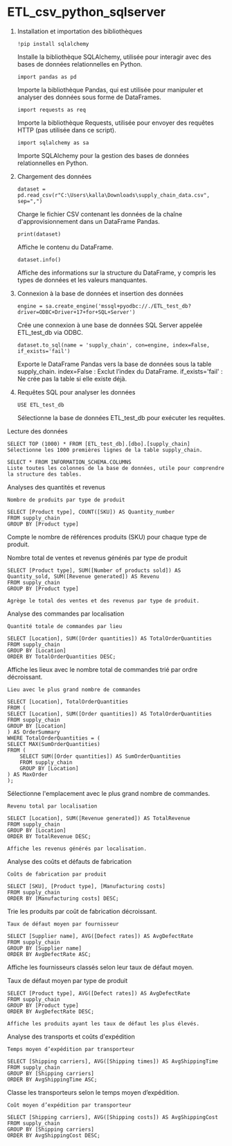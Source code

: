 # ETL_csv_python_sqlserver

1. Installation et importation des bibliothèques

       !pip install sqlalchemy
    Installe la bibliothèque SQLAlchemy, utilisée pour interagir avec des bases de données relationnelles en Python.

       import pandas as pd
    Importe la bibliothèque Pandas, qui est utilisée pour manipuler et analyser des données sous forme de DataFrames.

       import requests as req
    Importe la bibliothèque Requests, utilisée pour envoyer des requêtes HTTP (pas utilisée dans ce script).

       import sqlalchemy as sa
    Importe SQLAlchemy pour la gestion des bases de données relationnelles en Python.

2. Chargement des données

       dataset = pd.read_csv(r"C:\Users\kalla\Downloads\supply_chain_data.csv", sep=",")
    Charge le fichier CSV contenant les données de la chaîne d'approvisionnement dans un DataFrame Pandas.

       print(dataset)
    Affiche le contenu du DataFrame.

       dataset.info()
    Affiche des informations sur la structure du DataFrame, y compris les types de données et les valeurs manquantes.

3. Connexion à la base de données et insertion des données

       engine = sa.create_engine('mssql+pyodbc://./ETL_test_db?driver=ODBC+Driver+17+for+SQL+Server')
    Crée une connexion à une base de données SQL Server appelée ETL_test_db via ODBC.

       dataset.to_sql(name = 'supply_chain', con=engine, index=False, if_exists='fail')
    Exporte le DataFrame Pandas vers la base de données sous la table supply_chain.
        index=False : Exclut l’index du DataFrame.
        if_exists='fail' : Ne crée pas la table si elle existe déjà.

4. Requêtes SQL pour analyser les données

       USE ETL_test_db
    Sélectionne la base de données ETL_test_db pour exécuter les requêtes.

Lecture des données

    SELECT TOP (1000) * FROM [ETL_test_db].[dbo].[supply_chain]
    Sélectionne les 1000 premières lignes de la table supply_chain.

    SELECT * FROM INFORMATION_SCHEMA.COLUMNS
    Liste toutes les colonnes de la base de données, utile pour comprendre la structure des tables.

Analyses des quantités et revenus
 
    Nombre de produits par type de produit

    SELECT [Product type], COUNT([SKU]) AS Quantity_number
    FROM supply_chain
    GROUP BY [Product type]

Compte le nombre de références produits (SKU) pour chaque type de produit.

Nombre total de ventes et revenus générés par type de produit

    SELECT [Product type], SUM([Number of products sold]) AS Quantity_sold, SUM([Revenue generated]) AS Revenu
    FROM supply_chain
    GROUP BY [Product type]

    Agrège le total des ventes et des revenus par type de produit.

Analyse des commandes par localisation

    Quantité totale de commandes par lieu

    SELECT [Location], SUM([Order quantities]) AS TotalOrderQuantities
    FROM supply_chain 
    GROUP BY [Location]
    ORDER BY TotalOrderQuantities DESC;

Affiche les lieux avec le nombre total de commandes trié par ordre décroissant.

    Lieu avec le plus grand nombre de commandes

    SELECT [Location], TotalOrderQuantities
    FROM (
    SELECT [Location], SUM([Order quantities]) AS TotalOrderQuantities
    FROM supply_chain
    GROUP BY [Location]
    ) AS OrderSummary
    WHERE TotalOrderQuantities = (
    SELECT MAX(SumOrderQuantities)
    FROM (
        SELECT SUM([Order quantities]) AS SumOrderQuantities
        FROM supply_chain
        GROUP BY [Location]
    ) AS MaxOrder
    );

Sélectionne l'emplacement avec le plus grand nombre de commandes.

    Revenu total par localisation

    SELECT [Location], SUM([Revenue generated]) AS TotalRevenue
    FROM supply_chain
    GROUP BY [Location]
    ORDER BY TotalRevenue DESC;

    Affiche les revenus générés par localisation.

Analyse des coûts et défauts de fabrication

    Coûts de fabrication par produit

    SELECT [SKU], [Product type], [Manufacturing costs]
    FROM supply_chain
    ORDER BY [Manufacturing costs] DESC;

Trie les produits par coût de fabrication décroissant.

    Taux de défaut moyen par fournisseur

    SELECT [Supplier name], AVG([Defect rates]) AS AvgDefectRate
    FROM supply_chain
    GROUP BY [Supplier name]
    ORDER BY AvgDefectRate ASC;

Affiche les fournisseurs classés selon leur taux de défaut moyen.

Taux de défaut moyen par type de produit

    SELECT [Product type], AVG([Defect rates]) AS AvgDefectRate
    FROM supply_chain
    GROUP BY [Product type]
    ORDER BY AvgDefectRate DESC;

    Affiche les produits ayant les taux de défaut les plus élevés.

Analyse des transports et coûts d'expédition

    Temps moyen d’expédition par transporteur

    SELECT [Shipping carriers], AVG([Shipping times]) AS AvgShippingTime
    FROM supply_chain
    GROUP BY [Shipping carriers]
    ORDER BY AvgShippingTime ASC;

Classe les transporteurs selon le temps moyen d’expédition.

    Coût moyen d’expédition par transporteur

    SELECT [Shipping carriers], AVG([Shipping costs]) AS AvgShippingCost
    FROM supply_chain
    GROUP BY [Shipping carriers]
    ORDER BY AvgShippingCost DESC;
